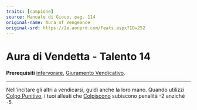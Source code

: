 ```yaml
---
traits: [campione]
source: Manuale di Gioco, pag. 114
original-name: Aura of Vengeance
original-srd: https://2e.aonprd.com/Feats.aspx?ID=252
---
```


# Aura di Vendetta - Talento 14

**Prerequisiti** [infervorare](/classi/campione#infervorare),
[Giuramento Vendicativo](/classi/campione/talenti/giuramento-vendicativo).

---

Nell'incitare gli altri a vendicarsi, guidi anche la loro mano. Quando utilizzi
[Colpo Punitivo](/azioni/classe/colpo-punitivo), i tuoi alleati che
[Colpiscono](/azioni/base/colpire) subiscono penalità -2 anziché -5.
